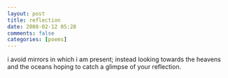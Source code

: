 ```yaml
---
layout: post
title: reflection
date: 2008-02-12 05:28
comments: false
categories: [poems]
---
```


i avoid mirrors
in which i am present;
instead looking towards
the heavens and the oceans
hoping to catch a glimpse
of your reflection.
